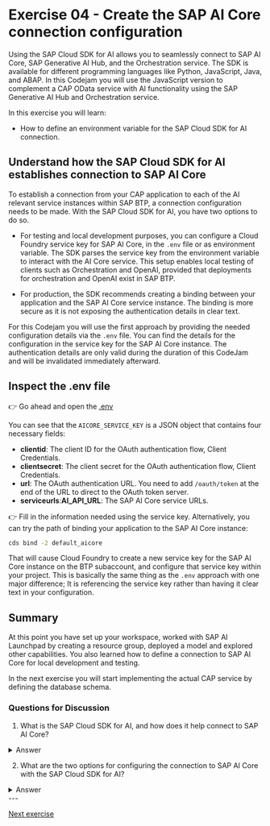 # Exercise 04 - Create the SAP AI Core connection configuration

Using the SAP Cloud SDK for AI allows you to seamlessly connect to SAP AI Core, SAP Generative AI Hub, and the Orchestration service. The SDK is available for different programming languages like Python, JavaScript, Java, and ABAP. In this Codejam you will use the JavaScript version to complement a CAP OData service with AI functionality using the SAP Generative AI Hub and Orchestration service.

In this exercise you will learn:

- How to define an environment variable for the SAP Cloud SDK for AI connection.

## Understand how the SAP Cloud SDK for AI establishes connection to SAP AI Core

To establish a connection from your CAP application to each of the AI relevant service instances within SAP BTP, a connection configuration needs to be made. With the SAP Cloud SDK for AI, you have two options to do so.

- For testing and local development purposes, you can configure a Cloud Foundry service key for SAP AI Core, in the `.env` file or as environment variable. The SDK parses the service key from the environment variable to interact with the AI Core service. This setup enables local testing of clients such as Orchestration and OpenAI, provided that deployments for orchestration and OpenAI exist in SAP BTP.

- For production, the SDK recommends creating a binding between your application and the SAP AI Core service instance. The binding is more secure as it is not exposing the authentication details in clear text.

For this Codejam you will use the first approach by providing the needed configuration details via the `.env` file. You can find the details for the configuration in the service key for the SAP AI Core instance. The authentication details are only valid during the duration of this CodeJam and will be invalidated immediately afterward.

## Inspect the .env file

👉 Go ahead and open the [.env](../../project/job-posting-service/.env)

You can see that the `AICORE_SERVICE_KEY` is a JSON object that contains four necessary fields:

- **clientid**: The client ID for the OAuth authentication flow, Client Credentials.
- **clientsecret**: The client secret for the OAuth authentication flow, Client Credentials.
- **url**: The OAuth authentication URL. You need to add `/oauth/token` at the end of the URL to direct to the OAuth token server.
- **serviceurls**:**AI_API_URL**: The SAP AI Core service URLs.

👉 Fill in the information needed using the service key. Alternatively, you can try the path of binding your application to the SAP AI Core instance:

```bash
cds bind -2 default_aicore
```

That will cause Cloud Foundry to create a new service key for the SAP AI Core instance on the BTP subaccount, and configure that service key within your project. This is basically the same thing as the `.env` approach with one major difference; It is referencing the service key rather than having it clear text in your configuration.

## Summary

At this point you have set up your workspace, worked with SAP AI Launchpad by creating a resource group, deployed a model and explored other capabilities. You also learned how to define a connection to SAP AI Core for local development and testing.

In the next exercise you will start implementing the actual CAP service by defining the database schema.

### Questions for Discussion

1. What is the SAP Cloud SDK for AI, and how does it help connect to SAP AI Core?
<details><summary>Answer</summary>
   The SAP Cloud SDK for AI enables seamless integration with SAP AI Core, SAP Generative AI Hub, and the Orchestration service. It is available for multiple programming languages such as Python, JavaScript, Java, and ABAP. In this exercise, you'll use the JavaScript version to connect a CAP OData service to SAP AI functionality. The SDK helps in establishing the connection by reading authentication details from a service key or environment variables.
   </details>

2. What are the two options for configuring the connection to SAP AI Core with the SAP Cloud SDK for AI?
<details><summary>Answer</summary>

There are two ways to configure the connection:

   - For local development/testing: You can use a Cloud Foundry service key stored in the `.env` file or set it as an environment variable. This allows the SDK to parse the service key and connect to SAP AI Core for local testing, assuming the relevant AI services are deployed.

   - For production: The SDK recommends creating a binding between your application and the SAP AI Core service instance. This method is more secure, as it does not expose sensitive authentication details in clear text.
   </details>
---

[Next exercise](../05-explore-sap-hana-cloud-vector-engine/README.md)
